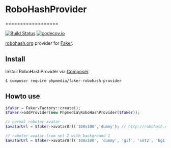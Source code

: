 # RoboHashProvider
==================

[![Build Status](https://travis-ci.org/ddiebel/RoboHashProvider.svg?branch=master)](https://travis-ci.org/ddiebel/RoboHashProvider)
[![codecov.io](https://codecov.io/github/ddiebel/RoboHashProvider/coverage.svg?branch=master)](https://codecov.io/github/ddiebel/RoboHashProvider?branch=master)

[robohash.org](http://robohash.org) provider for [Faker](https://github.com/fzaninotto/Faker).

## Install
Install RoboHashProvider via [Composer](http://getcomposer.org/).

```
$ composer require phpmedia/faker-robohash-provider
```

## Howto use

```php
$faker = Faker\Factory::create();
$faker->addProvider(new Phpmedia\RoboHashProvider($faker));

// normal roboter-avatar 
$avatarUrl = $faker->avatarUrl('100x100','dummy'); // http://robohash.org/dummy.png?size=100x100

// roboter-avatar from set 2 with background 1
$avatarUrl = $faker->avatarUrl('100x100', 'dummy', 'gif', 'set2', 'bg1') // http://robohash.org/dummy.gif?size=100x100&set=set2&bgset=bg1 

```
